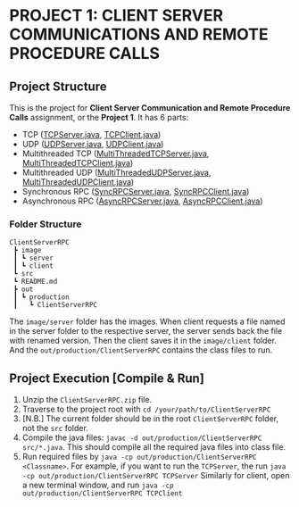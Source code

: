 # PROJECT 1: CLIENT SERVER COMMUNICATIONS AND REMOTE PROCEDURE CALLS
## Project Structure

This is the project for **Client Server Communication and Remote Procedure Calls** assignment, or the __Project 1__.
It has 6 parts: 
- TCP ([TCPServer.java](src/TCPServer.java), [TCPClient.java](src/TCPClient.java))
- UDP ([UDPServer.java](src/UDPServer.java), [UDPClient.java](src/UDPClient.java))
- Multithreaded TCP ([MultiThreadedTCPServer.java](src/MultiThreadedTCPServer.java), [MultiThreadedTCPClient.java](src/MultiThreadedTCPClient.java))
- Multithreaded UDP ([MultiThreadedUDPServer.java](src/MultiThreadedUDPServer.java), [MultiThreadedUDPClient.java](src/MultiThreadedUDPClient.java))
- Synchronous RPC ([SyncRPCServer.java](src/SyncRPCServer.java), [SyncRPCClient.java](src/SyncRPCClient.java))
- Asynchronous RPC ([AsyncRPCServer.java](src/AsyncRPCServer.java), [AsyncRPCClient.java](src/AsyncRPCClient.java))

### Folder Structure

```arduino
ClientServerRPC
 ┣ image
 ┃ ┗ server
 ┃ ┗ client 
 ┗ src
 ┗ README.md
 ┣ out
 ┃ ┗ production
 ┃   ┗ ClientServerRPC
```
The `image/server` folder has the images. When client requests a file named in the server folder to the respective
server, the server sends back the file with renamed version. Then the client saves it in the `image/client`
folder. And the `out/production/ClientServerRPC` contains the class files to run.

## Project Execution [Compile & Run]
1. Unzip the `ClientServerRPC.zip` file.
2. Traverse to the project root with `cd /your/path/to/ClientServerRPC`
3. [N.B.] The current folder should be in the root `ClientServerRPC` folder, not the `src` folder.
4. Compile the java files: `javac -d out/production/ClientServerRPC src/*.java`. This should compile all the required
java files into class file.
5. Run required files by `java -cp out/production/ClientServerRPC <Classname>`.
For example, if you want to run the `TCPServer`, the run `java -cp out/production/ClientServerRPC TCPServer`
Similarly for client, open a new terminal window, and run `java -cp out/production/ClientServerRPC TCPClient`





